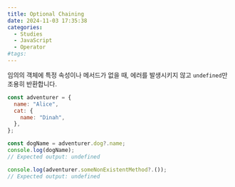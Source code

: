 ```yaml
---
title: Optional Chaining
date: 2024-11-03 17:35:38
categories:
  - Studies
  - JavaScript
  - Operator
#tags:
---
```

임의의 객체에 특정 속성이나 메서드가 없을 때, 에러를 발생시키지 않고 `undefined`만 조용히 반환합니다.

```js
const adventurer = {
  name: "Alice",
  cat: {
    name: "Dinah",
  },
};

const dogName = adventurer.dog?.name;
console.log(dogName);
// Expected output: undefined

console.log(adventurer.someNonExistentMethod?.());
// Expected output: undefined
```
